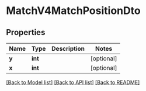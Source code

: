 # MatchV4MatchPositionDto

## Properties
Name | Type | Description | Notes
------------ | ------------- | ------------- | -------------
**y** | **int** |  | [optional] 
**x** | **int** |  | [optional] 

[[Back to Model list]](../README.md#documentation-for-models) [[Back to API list]](../README.md#documentation-for-api-endpoints) [[Back to README]](../README.md)


